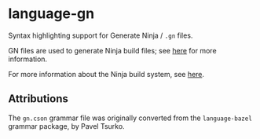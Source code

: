 # language-gn

Syntax highlighting support for Generate Ninja / `.gn` files.

GN files are used to generate Ninja build files; see
[here](https://chromium.googlesource.com/chromium/src/+/master/tools/gn/README.md)
for more information.

For more information about the Ninja build system, see
[here](https://martine.github.io/ninja/).

## Attributions

The `gn.cson` grammar file was originally converted from the `language-bazel`
grammar package, by Pavel Tsurko.
